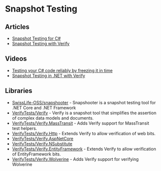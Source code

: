 # Snapshot Testing

## Articles
- [Snapshot Testing for C#](https://blog.johnnyreilly.com/2018/11/17/snapshot-testing-for-c)
- [Snapshot Testing with Verify](https://www.danclarke.com/snapshot-testing-with-verify)

## Videos
- [Testing your C# code reliably by freezing it in time](https://www.youtube.com/watch?v=Q1_YkcPwpqY)
- [Snapshot Testing in .NET with Verify](https://www.youtube.com/watch?v=rS32vjMve48)

## Libraries
- [SwissLife-OSS/snapshooter](https://github.com/SwissLife-OSS/snapshooter) - Snapshooter is a snapshot testing tool for .NET Core and .NET Framework
- [VerifyTests/Verify](https://github.com/VerifyTests/Verify) - Verify is a snapshot tool that simplifies the assertion of complex data models and documents.
- [VerifyTests/Verify.MassTransit](https://github.com/VerifyTests/Verify.MassTransit) - Adds Verify support for MassTransit test helpers.
- [VerifyTests/Verify.Http](https://github.com/VerifyTests/Verify.Http) - Extends Verify to allow verification of web bits.
- [VerifyTests/Verify.AspNetCore](https://github.com/VerifyTests/Verify.AspNetCore)
- [VerifyTests/Verify.NSubstitute](https://github.com/VerifyTests/Verify.NSubstitute)
- [VerifyTests/Verify.EntityFramework](https://github.com/VerifyTests/Verify.EntityFramework) - Extends Verify to allow verification of EntityFramework bits.
- [VerifyTests/Verify.Wolverine](https://github.com/VerifyTests/Verify.Wolverine) - Adds Verify support for verifying Wolverine 